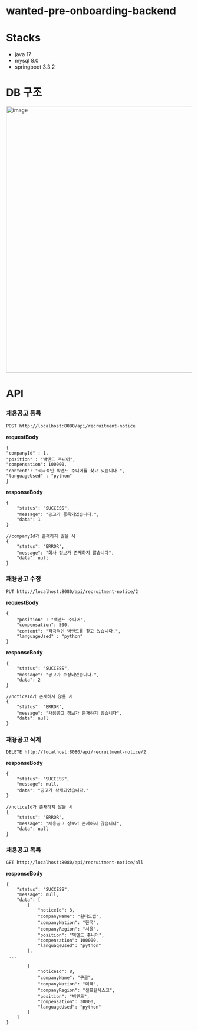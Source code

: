 # wanted-pre-onboarding-backend
# Stacks
- java 17
- mysql 8.0
- springboot 3.3.2
# DB 구조
<img width="722" alt="image" src="https://github.com/user-attachments/assets/3db264be-4cb1-4d63-8150-9bc5493cb649">


# API
### 채용공고 등록
`POST http://localhost:8080/api/recruitment-notice `

**requestBody**
```
{
"companyId" : 1,
"position" : "백엔드 주니어",
"compensation": 100000,
"content": "적극적인 뱍앤드 주니어를 찾고 있습니다.",
"languageUsed" : "python"
}
```
**responseBody**
```
{
    "status": "SUCCESS",
    "message": "공고가 등록되었습니다.",
    "data": 1
}

//companyId가 존재하지 않을 시
{
    "status": "ERROR",
    "message": "회사 정보가 존재하지 않습니다",
    "data": null
}
```

### 채용공고 수정
`PUT http://localhost:8080/api/recruitment-notice/2 `

**requestBody**
```
{
    "position" : "백엔드 주니어",
    "compensation": 500,
    "content": "적극적인 뱍앤드를 찾고 있습니다.",
    "languageUsed" : "python"
}
```

**responseBody**
```
{
    "status": "SUCCESS",
    "message": "공고가 수정되었습니다.",
    "data": 2
}

//noticeId가 존재하지 않을 시
{
    "status": "ERROR",
    "message": "채용공고 정보가 존재하지 않습니다",
    "data": null
}
```

### 채용공고 삭제
`DELETE http://localhost:8080/api/recruitment-notice/2 `

**responseBody**
```
{
    "status": "SUCCESS",
    "message": null,
    "data": "공고가 삭제되었습니다."
}

//noticeId가 존재하지 않을 시
{
    "status": "ERROR",
    "message": "채용공고 정보가 존재하지 않습니다",
    "data": null
}
```

### 채용공고 목록
`GET http://localhost:8080/api/recruitment-notice/all `

**responseBody**
```
{
    "status": "SUCCESS",
    "message": null,
    "data": [
        {
            "noticeId": 3,
            "companyName": "원티드랩",
            "companyNation": "한국",
            "companyRegion": "서울",
            "position": "백엔드 주니어",
            "compensation": 100000,
            "languageUsed": "python"
        },
 ...

        {
            "noticeId": 8,
            "companyName": "구글",
            "companyNation": "미국",
            "companyRegion": "샌프란시스코",
            "position": "백엔드",
            "compensation": 30000,
            "languageUsed": "python"
        }
    ]
}
```
